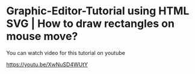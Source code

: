 # Graphic-Editor-Tutorial using HTML SVG | How to draw rectangles on mouse move?

You can watch video for this tutorial on youtube

https://youtu.be/XwNuSD4WUtY
